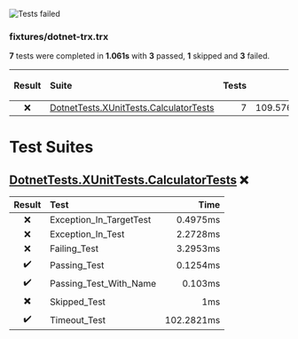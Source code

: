 ![Tests failed](https://img.shields.io/badge/tests-3%20passed%2C%201%20skipped%2C%203%20failed-critical)

### fixtures/dotnet-trx.trx

**7** tests were completed in **1.061s** with **3** passed, **1** skipped and **3** failed.

| Result | Suite | Tests | Time | Passed ✔️ | Skipped ✖️ | Failed ❌ |
| :---: | :--- | ---: | ---: | ---: | ---: | ---: |
| ❌ | [DotnetTests.XUnitTests.CalculatorTests](#ts-0-DotnetTests-XUnitTests-CalculatorTests) | 7 | 109.5761ms | 3 | 1 | 3 |

# Test Suites

## <a id="user-content-ts-0-DotnetTests-XUnitTests-CalculatorTests" href="#ts-0-DotnetTests-XUnitTests-CalculatorTests">DotnetTests.XUnitTests.CalculatorTests</a> ❌

| Result | Test | Time |
| :---: | :--- | ---: |
| ❌ | Exception_In_TargetTest | 0.4975ms |
| ❌ | Exception_In_Test | 2.2728ms |
| ❌ | Failing_Test | 3.2953ms |
| ✔️ | Passing_Test | 0.1254ms |
| ✔️ | Passing_Test_With_Name | 0.103ms |
| ✖️ | Skipped_Test | 1ms |
| ✔️ | Timeout_Test | 102.2821ms |
